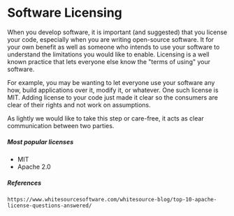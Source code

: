 # Software Licensing

When you develop software, it is important \(and suggested\) that you license your code, especially when you are writing open-source software. It for your own benefit as well as someone who intends to use your software to understand the limitations you would like to enable. Licensing is a well known practice that lets everyone else know the "terms of using" your software.

For example, you may be wanting to let everyone use your software any how, build applications over it, modify it, or whatever. One such license is MIT. Adding license to your code just made it clear so the consumers are clear of their rights and not work on assumptions.

As lightly we would like to take this step or care-free, it acts as clear communication between two parties.

##### Most popular licenses

* MIT
* Apache 2.0

##### References

```
https://www.whitesourcesoftware.com/whitesource-blog/top-10-apache-license-questions-answered/
```



